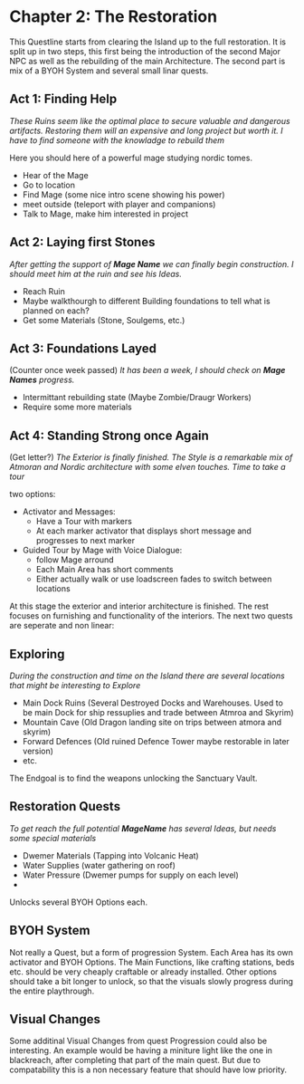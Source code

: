 # Chapter 2: The Restoration
This Questline starts from clearing the Island up to the full restoration. It is split up in two steps, this first being the introduction of the second Major NPC as well as the rebuilding of the main Architecture. The second part is mix of a BYOH System and several small linar quests. 

## Act 1: Finding Help
*These Ruins seem like the optimal place to secure valuable and dangerous artifacts. Restoring them will an expensive and long project but worth it. I have to find someone with the knowladge to rebuild them*

Here you should here of a powerful mage studying nordic tomes. 
* Hear of the Mage
* Go to location
* Find Mage (some nice intro scene showing his power)
* meet outside (teleport with player and companions)
* Talk to Mage, make him interested in project

## Act 2: Laying first Stones
*After getting the support of **Mage Name** we can finally begin construction. I should meet him at the ruin and see his Ideas.*

* Reach Ruin
* Maybe walkthourgh to different Building foundations to tell what is planned on each?
* Get some Materials (Stone, Soulgems, etc.)

## Act 3: Foundations Layed
(Counter once week passed)
*It has been a week, I should check on **Mage Names** progress.*

* Intermittant rebuilding state (Maybe Zombie/Draugr Workers)
* Require some more materials

## Act 4: Standing Strong once Again
(Get letter?)
*The Exterior is finally finished. The Style is a remarkable mix of Atmoran and Nordic architecture with some elven touches. Time to take a tour*

two options:
* Activator and Messages:
    * Have a Tour with markers 
    * At each marker activator that displays short message and progresses to next marker
* Guided Tour by Mage with Voice Dialogue:
    * follow Mage arround
    * Each Main Area has short comments
    * Either actually walk or use loadscreen fades to switch between locations

At this stage the exterior and interior architecture is finished.
The rest focuses on furnishing and functionality of the interiors.
The next two quests are seperate and non linear:

## Exploring
*During the construction and time on the Island there are several locations that might be interesting to Explore*

* Main Dock Ruins (Several Destroyed Docks and Warehouses. Used to be main Dock for ship ressuplies and trade between Atmroa and Skyrim)
* Mountain Cave (Old Dragon landing site on trips between atmora and skyrim)
* Forward Defences (Old ruined Defence Tower maybe restorable in later version)
* etc. 

The Endgoal is to find the weapons unlocking the Sanctuary Vault.


## Restoration Quests
*To get reach the full potential **MageName** has several Ideas, but needs some special materials*

* Dwemer Materials (Tapping into Volcanic Heat)
* Water Supplies (water gathering on roof)
* Water Pressure (Dwemer pumps for supply on each level)
* 

Unlocks several BYOH Options each.

## BYOH System
Not really a Quest, but a form of progression System.
Each Area has its own activator and BYOH Options. 
The Main Functions, like crafting stations, beds etc. should be very cheaply craftable or already installed.
Other options should take a bit longer to unlock, so that the visuals slowly progress during the entire playthrough.


## Visual Changes
Some additinal Visual Changes from quest Progression could also be interesting. An example would be having a miniture light like the one in blackreach, after completing that part of the main quest. But due to compatability this is a non necessary feature that should have low priority.


